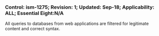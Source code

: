 ### Control: ism-1275; Revision: 1; Updated: Sep-18; Applicability: ALL; Essential Eight:N/A
<p>All queries to databases from web applications are filtered for legitimate content and correct syntax.</p>